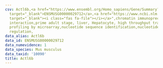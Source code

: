 ```yaml
---
csv: Actl6b,<a href="https://www.ensembl.org/Homo_sapiens/Gene/Summary?db=core;g=ENSMUSG00000029712"
  target="_blank">ENSMUSG00000029712</a>,<a href="https://www.ncbi.nlm.nih.gov/pubmed/23834426"
  target="_blank"><i class="fas fa-file"></i></a>",chromatin immunoprecipitation assay,direct
  interaction,prime adult stage, liver, Hepatocyte, high throughput transcription
  profiling by microarray,nucleotide sequence identification,nucleotide sequence identification,transcriptional
  regulation,
data_alias: Actl6b
data_id: ENSMUSG00000029712
data_numevidence: 1
data_species: Mus musculus
data_taxid: '10090'
title: Actl6b
---
```

